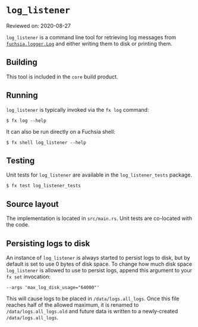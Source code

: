 # `log_listener`

Reviewed on: 2020-08-27

`log_listener` is a command line tool for retrieving log messages from
[`fuchsia.logger.Log`][logger] and either writing them to disk or printing them.

## Building

This tool is included in the `core` build product.

## Running

`log_listener` is typically invoked via the `fx log` command:

```
$ fx log --help
```

It can also be run directly on a Fuchsia shell:

```
$ fx shell log_listener --help
```

## Testing

Unit tests for `log_listener` are available in the `log_listener_tests`
package.

```
$ fx test log_listener_tests
```

## Source layout

The implementation is located in `src/main.rs`. Unit tests are co-located with
the code.

## Persisting logs to disk

An instance of  `log_listener` is always started to persist logs to disk, but by
default is set to use 0 bytes of disk space. To change how much disk space
`log_listener` is allowed to use to persist logs, append this argument to your
`fx set` invocation:

```
--args 'max_log_disk_usage="64000"'
```

This will cause logs to be placed in `/data/logs.all_logs`. Once this file
reaches half of the allowed maximum, it is renamed to `/data/logs.all_logs.old`
and future data is written to a newly-created `/data/logs.all_logs`.

[logger]: ../../../src/diagnostics/archivist/README.md
